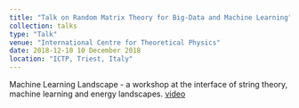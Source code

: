 ```yaml
---
title: "Talk on Random Matrix Theory for Big-Data and Machine Learning"
collection: talks
type: "Talk"
venue: "International Centre for Theoretical Physics"
date: 2018-12-10 10 December 2018
location: "ICTP, Triest, Italy"
---
```


Machine Learning Landscape - a workshop at the interface of string theory, machine learning and energy landscapes. [video](http://indico.ictp.it/event/8784/session/27/contribution/183)
